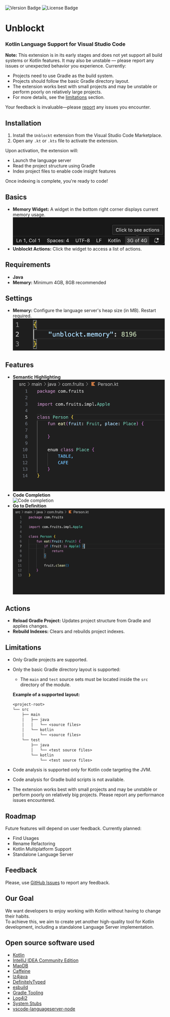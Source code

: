 ![Version Badge](https://img.shields.io/badge/version-0.0.1-red)
![License Badge](https://img.shields.io/badge/license-PolyForm_Perimeter_License_1.0.0-green)
# Unblockt
### Kotlin Language Support for Visual Studio Code
**Note:** This extension is in its early stages and does not yet support all build systems or Kotlin features. It may also be unstable — please report any issues or unexpected behavior you experience.
Currently:
- Projects need to use Gradle as the build system.
- Projects should follow the basic Gradle directory layout.
- The extension works best with small projects and may be unstable or perform poorly on relatively large projects.
- For more details, see the [limitations](#limitations) section.

Your feedback is invaluable—please [report](https://github.com/tseylerd/Unblockt/issues) any issues you encounter.
## Installation
1. Install the `Unblockt` extension from the Visual Studio Code Marketplace.
2. Open any `.kt` or `.kts` file to activate the extension.

Upon activation, the extension will:
- Launch the language server
- Read the project structure using Gradle
- Index project files to enable code insight features

Once indexing is complete, you're ready to code!

## Basics
- **Memory Widget:** A widget in the bottom right corner displays current memory usage.  
  ![Memory widget](images/ui/memoryWidget.png)
- **Unblockt Actions:** Click the widget to access a list of actions.

## Requirements
- **Java**
- **Memory:** Minimum 4GB, 8GB recommended

## Settings
- **Memory:** Configure the language server's heap size (in MB). Restart required.  
  ![Memory settings](images/ui/memorySettings.png)

## Features
- **Semantic Highlighting**  
  ![Semantic highlighting](images/code/highlighting.png)
- **Code Completion**  
  ![Code completion](images/code/codeCompletion.gif)
- **Go to Definition**  
  ![Go to definition](images/code/goToDefinition.gif)

## Actions
- **Reload Gradle Project:** Updates project structure from Gradle and applies changes.
- **Rebuild Indexes:** Clears and rebuilds project indexes.

## Limitations
- Only Gradle projects are supported.
- Only the basic Gradle directory layout is supported:
  - The `main` and `test` source sets must be located inside the `src` directory of the module.

  **Example of a supported layout:**  
  ```
  <project-root>
  └── src
      ├── main
      │   ├── java
      │   │   └── <source files>
      │   └── kotlin
      │       └── <source files>
      └── test
          ├── java
          │   └── <test source files>
          └── kotlin
              └── <test source files>
  ```
- Code analysis is supported only for Kotlin code targeting the JVM.
- Code analysis for Gradle build scripts is not available.
- The extension works best with small projects and may be unstable or perform poorly on relatively big projects. Please report any performance issues encountered.

## Roadmap
Future features will depend on user feedback. Currently planned:
- Find Usages
- Rename Refactoring
- Kotlin Multiplatform Support
- Standalone Language Server

## Feedback
Please, use [GitHub Issues](https://github.com/tseylerd/Unblockt/issues) to report any feedback.

## Our Goal
We want developers to enjoy working with Kotlin without having to change their habits.  
To achieve this, we aim to create yet another high-quality tool for Kotlin development, including a standalone Language Server implementation.

## Open source software used
- [Kotlin](https://github.com/JetBrains/kotlin)
- [IntelliJ IDEA Community Edition](https://github.com/JetBrains/intellij-community)
- [MapDB](https://github.com/jankotek/mapdb)
- [Caffeine](https://github.com/ben-manes/caffeine)
- [lz4java](https://github.com/lz4/lz4-java)
- [DefinitelyTyped](https://github.com/DefinitelyTyped/DefinitelyTyped)
- [esbuild](https://github.com/evanw/esbuild)
- [Gradle Tooling](https://github.com/gradle/gradle)
- [Log4j2](https://github.com/apache/logging-log4j2)
- [System Stubs](https://github.com/webcompere/system-stubs)
- [vscode-languageserver-node](https://github.com/Microsoft/vscode-languageserver-node)